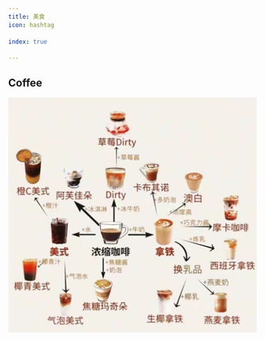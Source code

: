 ```yaml
---
title: 美食
icon: hashtag

index: true

---
```


<!-- more -->

## Coffee

![coffee-family](media/coffee-family.JPG)

